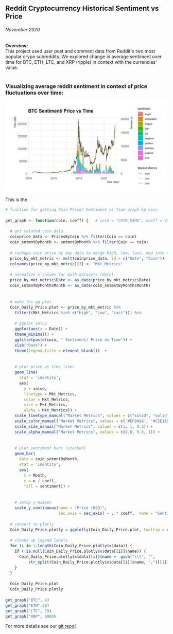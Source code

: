 ## Reddit Cryptocurrency Historical Sentiment vs Price
###### <span style="font-weight:normal">November 2020</span>

**Overview:**   
This project used user post and comment data from Reddit's two most popular crypo subreddits. We explored change in average sentiment over time for BTC, ETH, LTC, and XRP (ripple) in context with the currencies' value.  
<br>  


### Visualizing average reddit sentiment in context of price fluctuations over time:
<img src="images/cryptograph1.jpeg?raw=true"/>  

This is the 

```R
# function for getting Coin Price/ Sentiment vs Time graph by coin 

get_graph <- function(coin, coeff) {   # coin = "COIN_NAME", coeff = Value used to transform sentiment to match price scale on graph
  
  # get related coin data
  coinprice_data <- PricesByCoin %>% filter(Coin == coin)
  coin_sntmntByMonth <- sntmntByMonth %>% filter(Coin == coin)
  
  # reshape coin price by day data to merge high, low, last, med into one variable
  price_by_mkt_metric <- melt(coinprice_data, id = c("Date", "Coin"))
  colnames(price_by_mkt_metric)[3] <- "Mkt_Metrics"
  
  # normalize x-values for both datasets (date)
  price_by_mkt_metric$Date <- as_date(price_by_mkt_metric$Date)
  coin_sntmntByMonth$Month <- as_date(coin_sntmntByMonth$Month)
  

  # make the gg plot
  Coin_Daily_Price.plot <- price_by_mkt_metric %>%
    filter((Mkt_Metrics %in% c("High", "Low", "Last"))) %>%
    
    # ggplot setup
    ggplot(aes(x = Date)) +
    theme_minimal() +
    ggtitle(paste(coin, " Sentiment/ Price vs Time")) +
    xlab("Date") +
    theme(legend.title = element_blank())  +
    
    
    # plot price vs time lines
    geom_line(
      stat = 'identity',
      aes(
        y = value,
        linetype = Mkt_Metrics,
        color = Mkt_Metrics,
        size = Mkt_Metrics,
        alpha = Mkt_Metrics)) +
    scale_linetype_manual("Market Metrics", values = c("solid", "solid", "solid")) +
    scale_color_manual("Market Metrics", values = c('#EF9A9A', '#C5E1A5', '#212121')) +
    scale_size_manual("Market Metrics", values = c(1, 1, 0.3)) +
    scale_alpha_manual("Market Metrics", values = c(0.8, 0.8, 1)) +
    
    
    # plot sentiment bars (stacked)
    geom_bar(
      data = coin_sntmntByMonth,
      stat = 'identity',
      aes(
        x = Month,
        y = n / coeff,
        fill = sentiment)) +
    
    
    # setup y-axises
    scale_y_continuous(name = "Price (USD)",
                       sec.axis = sec_axis( ~ . * coeff,  name = "Sentiment (n)"))
  
  # convert to plotly
  Coin_Daily_Price.plotly = ggplotly(Coin_Daily_Price.plot, tooltip = c("label","x","y"))
  
  # cleans up legend labels
  for (i in 1:length(Coin_Daily_Price.plotly$x$data)) {
    if (!is.null(Coin_Daily_Price.plotly$x$data[[i]]$name)) {
      Coin_Daily_Price.plotly$x$data[[i]]$name =  gsub("\\(", "",
          str_split(Coin_Daily_Price.plotly$x$data[[i]]$name, ",")[[1]][1])
    }
  }
  
  Coin_Daily_Price.plot
  Coin_Daily_Price.plotly

get_graph("BTC", 4)
get_graph("ETH",20)
get_graph("LTC", 19)
get_graph("XRP", 8000)

```

For more details see our [git repo](https://github.com/vivienneprince/MungingProj2)!
